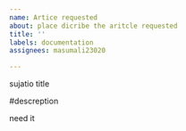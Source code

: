 ```yaml
---
name: Artice requested
about: place dicribe the aritcle requested
title: ''
labels: documentation
assignees: masumali23020

---
```


sujatio title


#descreption 

need it
